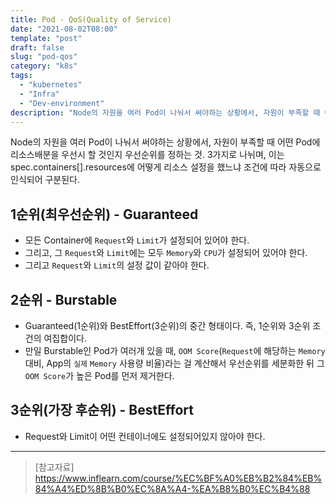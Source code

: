 ```yaml
---
title: Pod - QoS(Quality of Service)
date: "2021-08-02T08:00"
template: "post"
draft: false
slug: "pod-qos"
category: "k8s"
tags:
  - "kubernetes"
  - "Infra"
  - "Dev-environment"
description: "Node의 자원을 여러 Pod이 나눠서 써야하는 상황에서, 자원이 부족할 때 어떤 Pod에 리소스배분을 우선시 할 것인지 우선순위를 정하는 것을 QoS라고 한다. 3가지로 나뉘며, 이는 spec.containers[].resources에 어떻게 리소스 설정을 했느냐 조건에 따라 자동으로 인식되어 구분된다."
---
```


Node의 자원을 여러 Pod이 나눠서 써야하는 상황에서, 자원이 부족할 때 어떤 Pod에 리소스배분을 우선시 할 것인지 우선순위를 정하는 것. 3가지로 나뉘며, 이는 spec.containers[].resources에 어떻게 리소스 설정을 했느냐 조건에 따라 자동으로 인식되어 구분된다.

## 1순위(최우선순위) - Guaranteed
- 모든 Container에 `Request`와 `Limit`가 설정되어 있어야 한다.
- 그리고, 그 `Request`와 `Limit`에는 모두 `Memory`와 `CPU`가 설정되어 있어야 한다.
- 그리고 `Request`와 `Limit`의 설정 값이 같아야 한다.

## 2순위 - Burstable
- Guaranteed(1순위)와 BestEffort(3순위)의 중간 형태이다. 즉, 1순위와 3순위 조건의 여집합이다.
- 만일 Burstable인 Pod가 여러개 있을 때, `OOM Score`(`Request`에 해당하는 `Memory` 대비, App의 `실제` `Memory` 사용량 비율)라는 걸 계산해서 우선순위를 세분화한 뒤 그 `OOM Score`가 높은 Pod를 먼저 제거한다.

## 3순위(가장 후순위) - BestEffort
- Request와 Limit이 어떤 컨테이너에도 설정되어있지 않아야 한다.

---

> [참고자료]  
> https://www.inflearn.com/course/%EC%BF%A0%EB%B2%84%EB%84%A4%ED%8B%B0%EC%8A%A4-%EA%B8%B0%EC%B4%88  
  